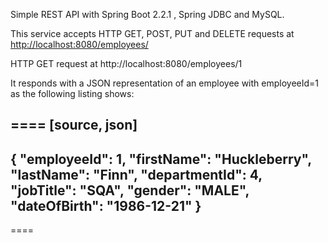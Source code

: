 Simple REST API with Spring Boot 2.2.1 , Spring JDBC and MySQL.

This service accepts HTTP GET, POST, PUT and DELETE requests at <http://localhost:8080/employees/>

HTTP GET request at http://localhost:8080/employees/1

It responds with a JSON representation of an employee with employeeId=1  as the following listing shows:

====
[source, json]
----
{
        "employeeId": 1,
        "firstName": "Huckleberry",
        "lastName": "Finn",
        "departmentId": 4,
        "jobTitle": "SQA",
        "gender": "MALE",
        "dateOfBirth": "1986-12-21"
    }
----
====
